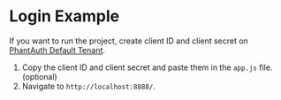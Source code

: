 # Login Example

If you want to run the project, create client ID and client secret on [PhantAuth Default Tenant](https://phantauth.net).

1.  Copy the client ID and client secret and paste them in the `app.js` file. (optional)
2.  Navigate to `http://localhost:8888/`.
